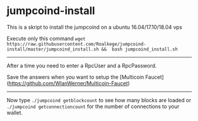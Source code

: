 # jumpcoind-install
This is a skript to install the jumpcoind on a ubuntu 16.04/17.10/18.04 vps

Execute only this command `wget https://raw.githubusercontent.com/Roalkege/jumpcoind-install/master/jumpcoind_install.sh &&  bash jumpcoind_install.sh`
___

After a time you need to enter a RpcUser and a RpcPassword.

Save the answers when you want to setup the [Multicoin Faucet] (https://github.com/WlanWerner/Multicoin-Faucet)

___

Now type `./jumpcoind getblockcount` to see how many blocks are loaded or  `./jumpcoind getconnectioncount` for the number of connections to your wallet.
